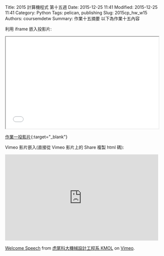 Title: 2015 計算機程式 第十五週
Date: 2015-12-25 11:41
Modified: 2015-12-25 11:41
Category: Python
Tags: pelican, publishing
Slug: 2015cp_hw_w15
Authors: coursemdetw
Summary: 作業十五摘要
以下為作業十五內容

利用 iframe 嵌入投影片:

<iframe src="w15.html" width="500" height="300"></iframe>

[作業一投影片](w15.html){:target="_blank"}

Vimeo 影片嵌入(直接從 Vimeo 影片上的 Share 複製 html 碼):

<iframe src="https://player.vimeo.com/video/137724068" width="500" height="281" frameborder="0" webkitallowfullscreen mozallowfullscreen allowfullscreen></iframe> <p><a href="https://vimeo.com/137724068">Welcome Speech</a> from <a href="https://vimeo.com/user24079973">虎尾科大機械設計工程系 KMOL</a> on <a href="https://vimeo.com">Vimeo</a>.</p>
